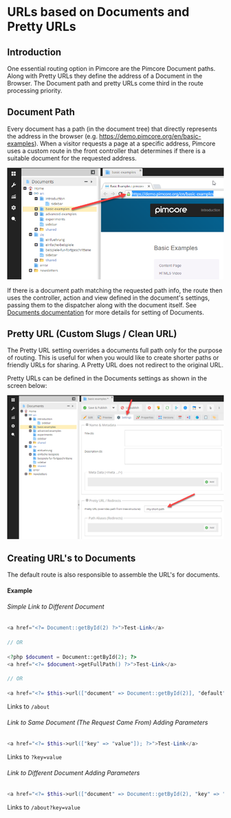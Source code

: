# URLs based on Documents and Pretty URLs
 
## Introduction

One essential routing option in Pimcore are the Pimcore Document paths. Along with Pretty URLs they define the address
of a Document in the Browser. 
The Document path and pretty URLs come third in the route processing priority.  
 
## Document Path
 Every document has a path (in the document tree) that directly represents the address in the browser 
  (e.g. https://demo.pimcore.org/en/basic-examples). When a visitor requests a page at a specific address, Pimcore 
  uses a custom route in the front controller that determines if there is a suitable document for the 
  requested address. 
  
  ![Document Path](../../img/path-url.png)
  
  If there is a document path matching the requested path info, the route then uses the controller, action and view defined in the 
  document's settings, passing them to the dispatcher along with the document itself.
  See [Documents documentation](../../03_Documents/README.md) for more details for setting of Documents. 
  
 
## Pretty URL (Custom Slugs / Clean URL)
The Pretty URL setting overrides a documents full path only for the purpose of routing. 
This is useful for when you would like to create shorter paths or friendly URLs for sharing. A Pretty URL does 
not redirect to the original URL.

Pretty URLs can be defined in the Documents settings as shown in the screen below: 

  ![Pretty URL](../../img/pretty-url.png)
  
  
## Creating URL's to Documents
The default route is also responsible to assemble the URL's for documents.

#### Example 

###### Simple Link to Different Document
```php 
<a href="<?= Document::getById(2) ?>">Test-Link</a>
  
// OR
  
<?php $document = Document::getById(2); ?>
<a href="<?= $document->getFullPath() ?>">Test-Link</a>
  
// OR
  
<a href="<?= $this->url(["document" => Document::getById(2)], "default", true); ?>">Test-Link</a>
```

Links to `/about`

######  Link to Same Document (The Request Came From) Adding Parameters
```php 
<a href="<?= $this->url(["key" => "value"]); ?>">Test-Link</a>
```

Links to `?key=value`

###### Link to Different Document Adding Parameters
```php 
<a href="<?= $this->url(["document" => Document::getById(2), "key" => "value"], "default", true); ?>">Test-Link</a>
```

Links to `/about?key=value`